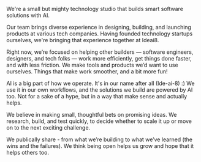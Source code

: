 We're a small but mighty technology studio that builds smart software solutions with AI.

Our team brings diverse experience in designing, building, and launching products at various tech companies. Having founded technology startups ourselves, we're bringing that experience together at Ideai8.

Right now, we’re focused on helping other builders — software engineers, designers, and tech folks — work more efficiently, get things done faster, and with less friction.
We make tools and products we’d want to use ourselves. Things that make work smoother, and a bit more fun!

AI is a big part of how we operate. It's in our name after all (Ide-ai-8) :) We use it in our own workflows, and the solutions we build are powered by AI too. Not for a sake of a hype, but in a way that make sense and actually helps.

We believe in making small, thoughtful bets on promising ideas. We research, build, and test quickly, to decide whether to scale it up or move on to the next exciting challenge.

We publically share - from what we’re building to what we’ve learned (the wins and the failures). We think being open helps us grow and hope that it helps others too.
